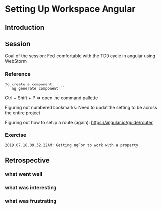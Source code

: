 # Setting Up Workspace Angular

## Introduction

## Session

Goal of the session:
  Feel comfortable with the TDD cycle in angular using WebStorm

### Reference

	To create a component:
	```ng generate component```


  Ctrl + Shift + P => open the command pallette

  Figuring out numbered bookmarks:
    Need to updat the setting to be across the entire project

  Figuring out how to setup a route (again):
    https://angular.io/guide/router

### Exercise

	2019.07.18.09.32.22AM: Getting ngFor to work with a property

## Retrospective

### what went well


### what was interesting


### what was frustrating
